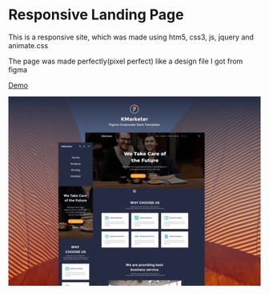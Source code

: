 # Responsive Landing Page
This is a responsive site, which was made using htm5, css3, js, jquery and animate.css

The page was made perfectly(pixel perfect) like a design file I got from figma

[Demo](https://andrewcrescencio.github.io/ResponsiveLandingPage/)

![Landingpage Thumbnail](./landingpage-thumbnail.png)
